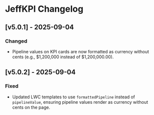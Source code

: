 # JeffKPI Changelog

## [v5.0.1] - 2025-09-04
### Changed
- Pipeline values on KPI cards are now formatted as currency without cents (e.g., $1,200,000 instead of $1,200,000.00).

## [v5.0.2] - 2025-09-04
### Fixed
- Updated LWC templates to use `formattedPipeline` instead of `pipelineValue`, ensuring pipeline values render as currency without cents on the page.
